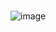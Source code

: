 # 



![image](https://user-images.githubusercontent.com/122760805/216686180-5c8c992f-b086-4405-a0a1-7b46b8e57718.png)
